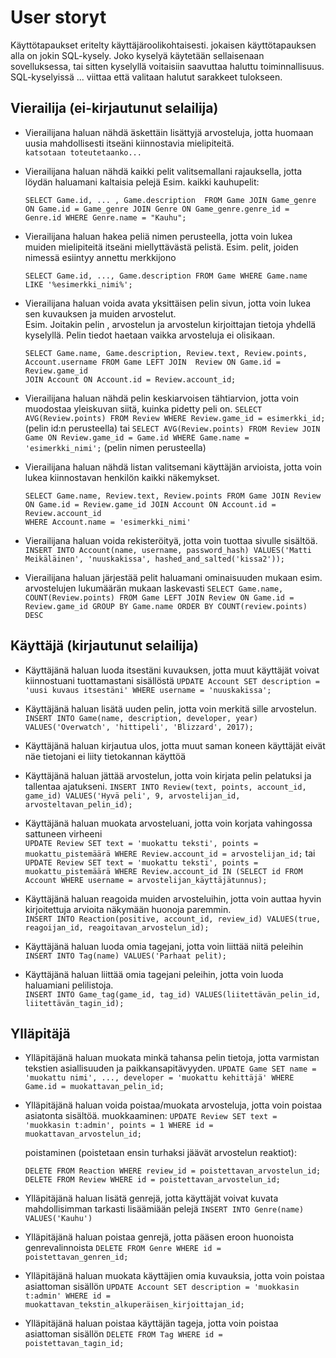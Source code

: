 User storyt
===========

Käyttötapaukset eritelty käyttäjäroolikohtaisesti. jokaisen käyttötapauksen alla on jokin SQL-kysely. Joko kyselyä käytetään sellaisenaan sovelluksessa, tai sitten kyselyllä voitaisiin saavuttaa haluttu toiminnallisuus. SQL-kyselyissä ... viittaa että valitaan halutut sarakkeet tulokseen. 


Vierailija (ei-kirjautunut selailija)
-------------------------------------

* Vierailijana haluan nähdä äskettäin lisättyjä arvosteluja, jotta huomaan uusia mahdollisesti itseäni kiinnostavia mielipiteitä.  
`katsotaan toteutetaanko...`
* Vierailijana haluan nähdä kaikki pelit valitsemallani rajauksella, jotta löydän haluamani kaltaisia pelejä 
   Esim. kaikki kauhupelit: 

   ```
   SELECT Game.id, ... , Game.description  FROM Game JOIN Game_genre ON Game.id = Game_genre JOIN Genre ON Game_genre.genre_id = Genre.id WHERE Genre.name = "Kauhu"; 
   ```

* Vierailijana haluan hakea peliä nimen perusteella, jotta voin lukea muiden mielipiteitä itseäni miellyttävästä pelistä. 
    Esim. pelit, joiden nimessä esiintyy annettu merkkijono
    ```
    SELECT Game.id, ..., Game.description FROM Game WHERE Game.name LIKE '%esimerkki_nimi%';
    ```
* Vierailijana haluan voida avata yksittäisen pelin sivun, jotta voin lukea sen kuvauksen ja muiden arvostelut.  
    Esim. Joitakin pelin , arvostelun ja arvostelun kirjoittajan tietoja yhdellä kyselyllä. Pelin tiedot haetaan vaikka arvosteluja ei olisikaan. 

    ```
    SELECT Game.name, Game.description, Review.text, Review.points, Account.username FROM Game LEFT JOIN  Review ON Game.id = Review.game_id
    JOIN Account ON Account.id = Review.account_id; 
    ```
* Vierailijana haluan nähdä pelin keskiarvoisen tähtiarvion, jotta voin muodostaa yleiskuvan siitä, kuinka pidetty peli on. 
    `SELECT AVG(Review.points) FROM Review WHERE Review.game_id = esimerkki_id;` (pelin id:n perusteella)
    tai 
    `SELECT AVG(Review.points) FROM Review JOIN Game ON Review.game_id = Game.id WHERE Game.name = 'esimerkki_nimi';` (pelin nimen perusteella)

* Vierailijana haluan nähdä listan valitsemani käyttäjän arvioista, jotta voin lukea kiinnostavan henkilön kaikki näkemykset. 

    ```
    SELECT Game.name, Review.text, Review.points FROM Game JOIN Review ON Game.id = Review.game_id JOIN Account ON Account.id = Review.account_id
    WHERE Account.name = 'esimerkki_nimi'
    ```
* Vierailijana haluan voida rekisteröityä, jotta voin tuottaa sivulle sisältöä. 
    `INSERT INTO Account(name, username, password_hash) VALUES('Matti Meikäläinen', 'nuuskakissa', hashed_and_salted('kissa2'));`

* Vierailijana haluan järjestää pelit haluamani ominaisuuden mukaan 
    esim. arvostelujen lukumäärän mukaan laskevasti 
    `SELECT Game.name, COUNT(Review.points) FROM Game LEFT JOIN Review ON Game.id = Review.game_id GROUP BY Game.name ORDER BY COUNT(review.points) DESC`

Käyttäjä (kirjautunut selailija)
--------------------------------

* Käyttäjänä haluan luoda itsestäni kuvauksen, jotta muut käyttäjät voivat kiinnostuani tuottamastani sisällöstä 
   `UPDATE Account SET description = 'uusi kuvaus itsestäni' WHERE username = 'nuuskakissa';`

* Käyttäjänä haluan lisätä uuden pelin, jotta voin merkitä sille arvostelun.  
    `INSERT INTO Game(name, description, developer, year) VALUES('Overwatch', 'hittipeli', 'Blizzard', 2017);`

* Käyttäjänä haluan kirjautua ulos, jotta muut saman koneen käyttäjät eivät näe tietojani 
    ei liity tietokannan käyttöä 

* Käyttäjänä haluan jättää arvostelun, jotta voin kirjata pelin pelatuksi ja tallentaa ajatukseni. 
    `INSERT INTO Review(text, points, account_id, game_id) VALUES('Hyvä peli', 9, arvostelijan_id, arvosteltavan_pelin_id);` 

* Käyttäjänä haluan muokata arvosteluani, jotta voin korjata vahingossa sattuneen virheeni  
    `UPDATE Review SET text = 'muokattu teksti', points = muokattu_pistemäärä WHERE Review.account_id = arvostelijan_id;`
    tai 
    `UPDATE Review SET text = 'muokattu teksti', points = muokattu_pistemäärä WHERE Review.account_id IN (SELECT id FROM Account WHERE username = arvostelijan_käyttäjätunnus);`

* Käyttäjänä haluan reagoida muiden arvosteluihin, jotta voin auttaa hyvin kirjoitettuja arvioita näkymään huonoja paremmin.  
   `INSERT INTO Reaction(positive, account_id, review_id) VALUES(true, reagoijan_id, reagoitavan_arvostelun_id);`


* Käyttäjänä haluan luoda omia tagejani, jotta voin liittää niitä peleihin
    `INSERT INTO Tag(name) VALUES('Parhaat pelit);`

* Käyttäjänä haluan liittää omia tagejani peleihin, jotta voin luoda haluamiani pelilistoja.  
   `INSERT INTO Game_tag(game_id, tag_id) VALUES(liitettävän_pelin_id, liitettävän_tagin_id);`


Ylläpitäjä
----------

* Ylläpitäjänä haluan muokata minkä tahansa pelin tietoja, jotta varmistan tekstien asiallisuuden ja paikkansapitävyyden.
   `UPDATE Game SET name = 'muokattu nimi', ..., developer = 'muokattu kehittäjä' WHERE Game.id = muokattavan_pelin_id; `  

* Ylläpitäjänä haluan voida poistaa/muokata arvosteluja, jotta voin poistaa asiatonta sisältöä. 
   muokkaaminen: 
   `UPDATE Review SET text = 'muokkasin t:admin', points = 1 WHERE id = muokattavan_arvostelun_id;`

   poistaminen (poistetaan ensin turhaksi jäävät arvostelun reaktiot):  
  
  ```
  DELETE FROM Reaction WHERE review_id = poistettavan_arvostelun_id;
  DELETE FROM Review WHERE id = poistettavan_arvostelun_id;
  ```

* Ylläpitäjänä haluan lisätä genrejä, jotta käyttäjät voivat kuvata mahdollisimman tarkasti lisäämiään pelejä
    `INSERT INTO Genre(name) VALUES('Kauhu')`

* Ylläpitäjänä haluan poistaa genrejä, jotta pääsen eroon huonoista genrevalinnoista
    `DELETE FROM Genre WHERE id = poistettavan_genren_id;`
* Ylläpitäjänä haluan muokata käyttäjien omia kuvauksia, jotta voin poistaa asiattoman sisällön
    `UPDATE Account SET description = 'muokkasin t:admin' WHERE id = muokattavan_tekstin_alkuperäisen_kirjoittajan_id;`

* Ylläpitäjänä haluan poistaa käyttäjän tageja, jotta voin poistaa asiattoman sisällön
    `DELETE FROM Tag WHERE id = poistettavan_tagin_id;`


